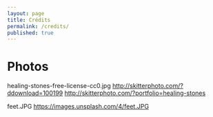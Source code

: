 ```yaml
---
layout: page
title: Crédits
permalink: /credits/
published: true
---
```


# Photos

healing-stones-free-license-cc0.jpg
http://skitterphoto.com/?ddownload=100199
http://skitterphoto.com/?portfolio=healing-stones


feet.JPG
https://images.unsplash.com/4/feet.JPG


